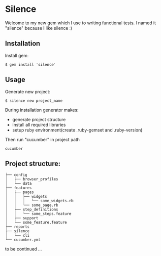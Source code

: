 # Silence

Welcome to my new gem which I use to writing functional tests. I named it "silence" because I like silence :)

## Installation

Install gem:

    $ gem install 'silence'


## Usage

Generate new project:

    $ silence new project_name

During installation generator makes:

* generate project structure
* install all required libraries
* setup ruby environment(create .ruby-gemset and .ruby-version)

Then run "cucumber" in project path
    
    cucumber

## Project structure:

```
├── config
│   ├── browser_profiles
│   └── data
├── features
│   ├── pages
│   │   ├── widgets
│   │   │   └── some_widgets.rb
│   │   └── some_page.rb
│   ├── step_definitions
│   │   └── some_steps.feature
│   ├── support
│   └── some_feature.feature
├── reports
├── silence
│   └── cli
└── cucumber.yml
```

to be continued ...

